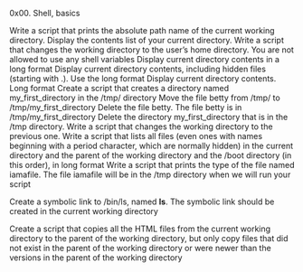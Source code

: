 0x00. Shell, basics

Write a script that prints the absolute path name of the current working directory.
Display the contents list of your current directory.
Write a script that changes the working directory to the user’s home directory. You are not allowed to use any shell variables
Display current directory contents in a long format
Display current directory contents, including hidden files (starting with .). Use the long format
Display current directory contents. Long format
Create a script that creates a directory named my_first_directory in the /tmp/ directory
Move the file betty from /tmp/ to /tmp/my_first_directory
Delete the file betty. The file betty is in /tmp/my_first_directory
Delete the directory my_first_directory that is in the /tmp directory.
Write a script that changes the working directory to the previous one.
Write a script that lists all files (even ones with names beginning with a period character, which are normally hidden) in the current directory and the parent of the working directory and the /boot directory (in this order), in long format
Write a script that prints the type of the file named iamafile. The file iamafile will be in the /tmp directory when we will run your script

Create a symbolic link to /bin/ls, named __ls__. The symbolic link should be created in the current working directory

Create a script that copies all the HTML files from the current working directory to the parent of the working directory, but only copy files that did not exist in the parent of the working directory or were newer than the versions in the parent of the working directory
